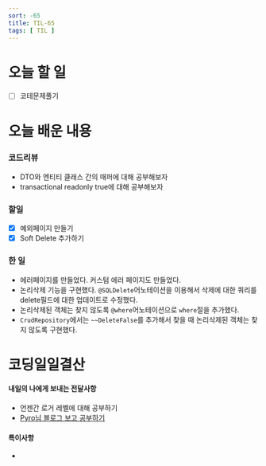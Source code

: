 ```yaml
---
sort: -65
title: TIL-65
tags: [ TIL ]
---
```


# 오늘 할 일

- [ ] 코테문제풀기

# 오늘 배운 내용  

### 코드리뷰

* DTO와 엔티티 클래스 간의 매퍼에 대해 공부해보자
* transactional readonly true에 대해 공부해보자

### 할일

- [x] 예외페이지 만들기
- [x] Soft Delete 추가하기

### 한 일

* 에러페이지를 만들었다. 커스텀 에러 페이지도 만들었다.
* 논리삭제 기능을 구현했다. `@SQLDelete`어노테이션을 이용해서 삭제에 대한 쿼리를 delete필드에 대한 업데이트로 수정했다.
* 논리삭제된 객체는 찾지 않도록 `@where`어노테이션으로 `where`절을 추가했다.
* `CrudRepository`에서는 `~~DeleteFalse`를 추가해서 찾을 때 논리삭제된 객체는 찾지 않도록 구현했다.


# 코딩일일결산

#### 내일의 나에게 보내는 전달사항

* 언젠간 로거 레벨에 대해 공부하기
* [Pyro님 블로그 보고 공부하기](https://www.notion.so/REST-4cebf855900b4b0496acce657b5c8104)

#### 특이사항

* 

